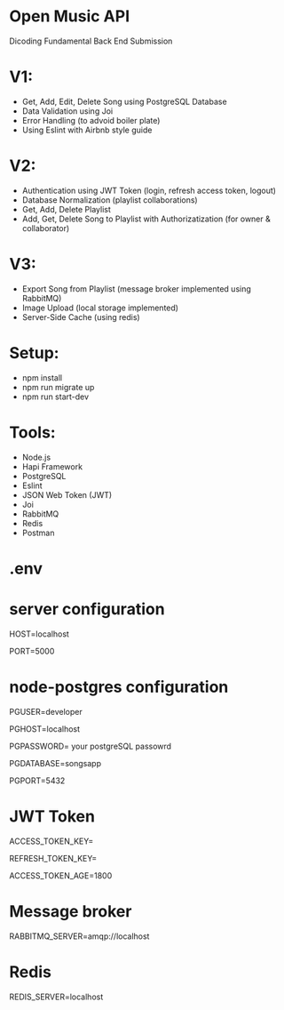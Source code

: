 # Open Music API

Dicoding Fundamental Back End Submission

# V1: 
- Get, Add, Edit, Delete Song using PostgreSQL Database
- Data Validation using Joi
- Error Handling (to advoid boiler plate)
- Using Eslint with Airbnb style guide

# V2: 
- Authentication using JWT Token (login, refresh access token, logout)
- Database Normalization (playlist collaborations)
- Get, Add, Delete Playlist
- Add, Get, Delete Song to Playlist with Authorizatization (for owner & collaborator)

# V3: 
- Export Song from Playlist (message broker implemented using RabbitMQ)
- Image Upload (local storage implemented)
- Server-Side Cache (using redis)

# Setup:
- npm install
- npm run migrate up
- npm run start-dev

# Tools: 
- Node.js
- Hapi Framework
- PostgreSQL
- Eslint
- JSON Web Token (JWT)
- Joi
- RabbitMQ
- Redis
- Postman

# .env

# server configuration
HOST=localhost

PORT=5000
 
# node-postgres configuration
PGUSER=developer

PGHOST=localhost

PGPASSWORD= your postgreSQL passowrd

PGDATABASE=songsapp

PGPORT=5432

# JWT Token
ACCESS_TOKEN_KEY= 

REFRESH_TOKEN_KEY=

ACCESS_TOKEN_AGE=1800

# Message broker
RABBITMQ_SERVER=amqp://localhost

# Redis
REDIS_SERVER=localhost
